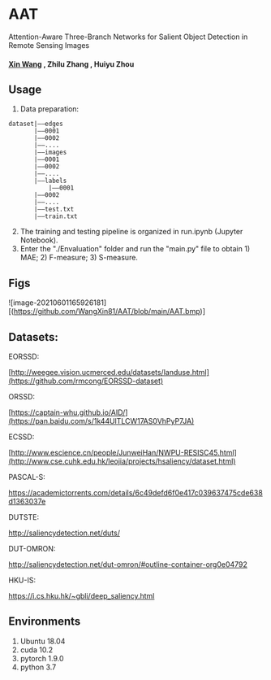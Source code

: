 # AAT
Attention-Aware Three-Branch Networks for Salient Object Detection in Remote Sensing Images

#### [Xin Wang](https://github.com/WangXin81) , Zhilu Zhang , Huiyu Zhou




## Usage
1. Data preparation:

```
dataset|——edges
	   |——0001
	   |——0002
	   |——....
       |——images
	   |——0001
	   |——0002
	   |——....
       |——labels
           |——0001
	   |——0002
	   |——....
       |——test.txt
       |——train.txt   	   
```

2. The training and testing pipeline is organized in run.ipynb (Jupyter Notebook).
3. Enter the "./Envaluation" folder and run the "main.py" file to obtain 1) MAE; 2) F-measure; 3) S-measure.


## Figs

![image-20210601165926181][(https://github.com/WangXin81/AAT/blob/main/AAT.bmp)]

## Datasets:

EORSSD: 

[http://weegee.vision.ucmerced.edu/datasets/landuse.html](https://github.com/rmcong/EORSSD-dataset)

ORSSD: 

[https://captain-whu.github.io/AID/](https://pan.baidu.com/s/1k44UlTLCW17AS0VhPyP7JA)

ECSSD: 

[http://www.escience.cn/people/JunweiHan/NWPU-RESISC45.html](http://www.cse.cuhk.edu.hk/leojia/projects/hsaliency/dataset.html)

PASCAL-S:

https://academictorrents.com/details/6c49defd6f0e417c039637475cde638d1363037e

DUTSTE:

http://saliencydetection.net/duts/

DUT-OMRON:

http://saliencydetection.net/dut-omron/#outline-container-org0e04792

HKU-IS:

https://i.cs.hku.hk/~gbli/deep_saliency.html


## Environments

1. Ubuntu 18.04
2. cuda 10.2
3. pytorch 1.9.0
4. python 3.7
